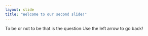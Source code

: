 ```yaml
---
layout: slide
title: "Welcome to our second slide!"
---
```

To be or not to be that is the question
Use the left arrow to go back!
